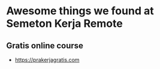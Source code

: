 # Awesome things we found at Semeton Kerja Remote

## Gratis online course

- https://prakerjagratis.com
